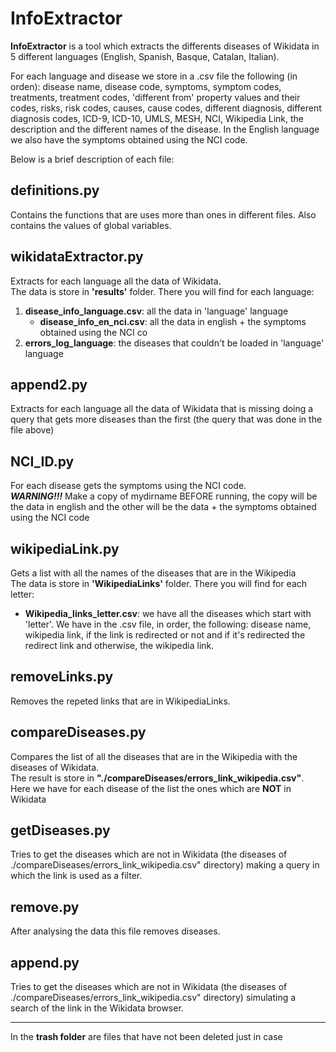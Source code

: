 InfoExtractor
=======

**InfoExtractor** is a tool which extracts the differents diseases of Wikidata in 5 different languages (English, Spanish, Basque, Catalan, Italian).  

For each language and disease we store in a .csv file the following (in orden): disease name, disease code, symptoms, symptom codes, treatments, treatment codes, 'different from' property values and their codes, risks, risk codes, causes, cause codes, different diagnosis, different diagnosis codes, ICD-9, ICD-10, UMLS, MESH, NCI, Wikipedia Link, the description and the different names of the disease.
In the English language we also have the symptoms obtained using the NCI code.

Below is a brief description of each file:

definitions.py
-----------
Contains the functions that are uses more than ones in different files. Also contains the values of global variables.


wikidataExtractor.py 
-----------
Extracts for each language all the data of Wikidata.  
The data is store in **'results'** folder. There you will find for each language:  
1. **disease_info_language.csv**: all the data in 'language' language
	- **disease_info_en_nci.csv**: all the data in english + the symptoms obtained using the NCI co
2. **errors_log_language**: the diseases that couldn't be loaded in 'language' language     


append2.py 
-----------
Extracts for each language all the data of Wikidata that is missing doing a query that gets more diseases than the first (the query that was done in the file above) 


NCI_ID.py
-----------
For each disease gets the symptoms using the NCI code.  
_**WARNING!!!**_ Make a copy of mydirname BEFORE running, the copy will be the data in english and the other will be the data + the symptoms obtained using the NCI code


wikipediaLink.py
-----------
Gets a list with all the names of the diseases that are in the Wikipedia  
The data is store in **'WikipediaLinks'** folder. There you will find for each letter:  
- **Wikipedia_links_letter.csv**: we have all the diseases which start with 'letter'. We have in the .csv file, in order, the following: disease name, wikipedia link, if the link is redirected or not and if it's redirected the redirect link and otherwise, the wikipedia link.
		
		
removeLinks.py
-----------
Removes the repeted links that are in WikipediaLinks.
	
		
compareDiseases.py
-----------
Compares the list of all the diseases that are in the Wikipedia with the diseases of Wikidata.  
The result is store in **"./compareDiseases/errors_link_wikipedia.csv"**. Here we have for each disease of the list the ones which are **NOT** in Wikidata
	

getDiseases.py 
-----------
Tries to get the diseases which are not in Wikidata (the diseases of ./compareDiseases/errors_link_wikipedia.csv" directory) making a query in which the link is used as a filter.


remove.py 
-----------
After analysing the data this file removes diseases.


append.py
-----------
Tries to get the diseases which are not in Wikidata (the diseases of ./compareDiseases/errors_link_wikipedia.csv" directory) simulating a search of the link in the Wikidata browser.

---

In the **trash folder** are files that have not been deleted just in case
